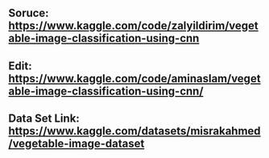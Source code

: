 ## Soruce: https://www.kaggle.com/code/zalyildirim/vegetable-image-classification-using-cnn

## Edit: https://www.kaggle.com/code/aminaslam/vegetable-image-classification-using-cnn/

## Data Set Link: https://www.kaggle.com/datasets/misrakahmed/vegetable-image-dataset
